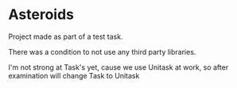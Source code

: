 # Asteroids 
Project made as part of a test task. 

There was a condition to not use anу third party libraries.

I'm not strong at Task's yet, cause we use Unitask at work, so after examination will change Task to Unitask
